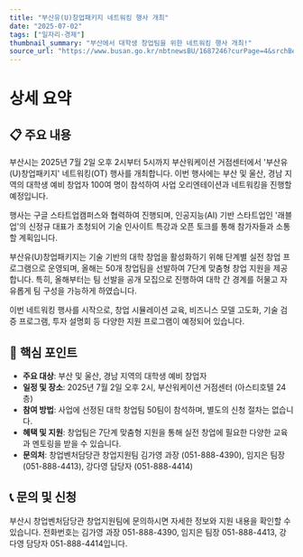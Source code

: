 ```yaml
---
title: "부산유(U)창업패키지 네트워킹 행사 개최"
date: "2025-07-02"
tags: ["일자리·경제"]
thumbnail_summary: "부산에서 대학생 창업팀을 위한 네트워킹 행사 개최!"
source_url: "https://www.busan.go.kr/nbtnewsBU/1687246?curPage=4&srchBeginDt=&srchEndDt=&srchKey=&srchText="
---
```


# 상세 요약

## 📋 주요 내용
부산시는 2025년 7월 2일 오후 2시부터 5시까지 부산워케이션 거점센터에서 '부산유(U)창업패키지' 네트워킹(OT) 행사를 개최합니다. 이번 행사에는 부산 및 울산, 경남 지역의 대학생 예비 창업자 100여 명이 참석하여 사업 오리엔테이션과 네트워킹을 진행할 예정입니다. 

행사는 구글 스타트업캠퍼스와 협력하여 진행되며, 인공지능(AI) 기반 스타트업인 '래블업'의 신정규 대표가 초청되어 기술 인사이트 특강과 오픈 토크를 통해 참가자들과 소통할 계획입니다. 

부산유(U)창업패키지는 기술 기반의 대학 창업을 활성화하기 위해 단계별 실전 창업 프로그램으로 운영되며, 올해는 50개 창업팀을 선발하여 7단계 맞춤형 창업 지원을 제공합니다. 특히, 올해부터는 팀 선발을 공개 모집으로 진행하여 대학 간 경계를 허물고 자유롭게 팀 구성을 가능하게 하였습니다. 

이번 네트워킹 행사를 시작으로, 창업 시뮬레이션 교육, 비즈니스 모델 고도화, 기술 검증 프로그램, 투자 설명회 등 다양한 지원 프로그램이 예정되어 있습니다. 

## 🎯 핵심 포인트
- **주요 대상**: 부산 및 울산, 경남 지역의 대학생 예비 창업자
- **일정 및 장소**: 2025년 7월 2일 오후 2시, 부산워케이션 거점센터 (아스티호텔 24층)
- **참여 방법**: 사업에 선정된 대학 창업팀 50팀이 참석하며, 별도의 신청 절차는 없습니다.
- **혜택 및 지원**: 창업팀은 7단계 맞춤형 지원을 통해 실전 창업에 필요한 다양한 교육과 멘토링을 받을 수 있습니다.
- **문의처**: 창업벤처담당관 창업지원팀 김가영 과장 (051-888-4390), 임지은 팀장 (051-888-4413), 강다영 담당자 (051-888-4414)

## 📞 문의 및 신청
부산시 창업벤처담당관 창업지원팀에 문의하시면 자세한 정보와 지원 내용을 확인할 수 있습니다. 전화번호는 김가영 과장 051-888-4390, 임지은 팀장 051-888-4413, 강다영 담당자 051-888-4414입니다.